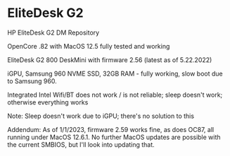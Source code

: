 # EliteDesk G2
 HP EliteDesk G2 DM Repository

OpenCore .82 with MacOS 12.5 fully tested and working

EliteDesk G2 800 DeskMini with firmware 2.56 (latest as of 5.22.2022)

iGPU, Samsung 960 NVME SSD, 32GB RAM - fully working, slow boot due to Samsung 960.

Integrated Intel Wifi/BT does not work / is not reliable; sleep doesn't work; otherwise everything works 

Note: Sleep doesn't work due to iGPU; there's no solution to this

Addendum:  As of 1/1/2023, firmware 2.59 works fine, as does OC87, all running under MacOS 12.6.1.  No further MacOS updates are possible with the current SMBIOS, but I'll look into updating that.
